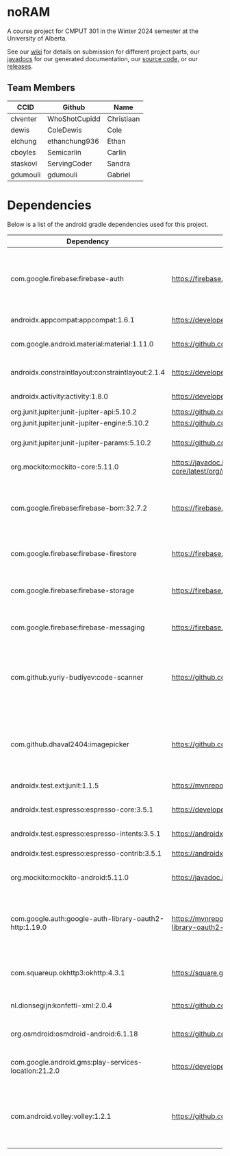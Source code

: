 # noRAM
A course project for CMPUT 301 in the Winter 2024 semester at the University of Alberta.

See our [wiki](https://github.com/CMPUT301W24T01/noRAM/wiki) for details on submission for different project parts,
our [javadocs](https://github.com/CMPUT301W24T01/noRAM/tree/master/doc/javadocs) for our generated documentation, our [source code](https://github.com/CMPUT301W24T01/noRAM/tree/master/code/noRAM), or our [releases](https://github.com/CMPUT301W24T01/noRAM/releases).

## Team Members

| CCID          | Github        | Name          |
| ------------- | ------------- | ------------- | 
| clventer      | WhoShotCupidd | Christiaan    | 
| dewis         | ColeDewis     | Cole          | 
| elchung       | ethanchung936 | Ethan         | 
| cboyles       | Semicarlin    | Carlin        | 
| staskovi      | ServingCoder  | Sandra        | 
| gdumouli      | gdumouli      | Gabriel       | 

# Dependencies
Below is a list of the android gradle dependencies used for this project.

| Dependency                                           | URL                                                                                | Use Case
| ---------------------------------------------------- | ---------------------------------------------------------------------------------- | ----------------------------------------------
com.google.firebase:firebase-auth                      | https://firebase.google.com/docs/auth                                              | For providing authentication services for users so they can be identified between app occurrences. 
androidx.appcompat:appcompat:1.6.1                     | https://developer.android.com/jetpack/androidx/releases/appcompat                  | Standard activity library. 
com.google.android.material:material:1.11.0            | https://github.com/material-components/material-components-android                 | Standard material UI elements. 
androidx.constraintlayout:constraintlayout:2.1.4       | https://developer.android.com/jetpack/androidx/releases/constraintlayout           | Standard constraint layout for xml. 
androidx.activity:activity:1.8.0                       | https://developer.android.com/jetpack/androidx/releases/activity                   | Standard android activity library.
org.junit.jupiter:junit-jupiter-api:5.10.2             | https://github.com/mannodermaus/android-junit5                                     | JUnit 5 API
org.junit.jupiter:junit-jupiter-engine:5.10.2          | https://github.com/mannodermaus/android-junit5                                     | JUnit 5 engine
org.junit.jupiter:junit-jupiter-params:5.10.2          | https://github.com/mannodermaus/android-junit5                                     | JUnit 5 Parameterized tests 
org.mockito:mockito-core:5.11.0                        | https://javadoc.io/doc/org.mockito/mockito-core/latest/org/mockito/Mockito.html    | Mocking objects for unit testing. 
com.google.firebase:firebase-bom:32.7.2                | https://firebase.google.com/support/release-notes/android                          | Firebase database connection that contains all the data including the photos and all users. 
com.google.firebase:firebase-firestore                 | https://firebase.google.com/docs/firestore/quickstart                              | Firebase firestore connection.  
com.google.firebase:firebase-storage                   | https://firebase.google.com/docs/storage                                           | Firebase storage connection that allows us to access the stored images. 
com.google.firebase:firebase-messaging                 | https://firebase.google.com/docs/cloud-messaging                                   | Firebase cloud messaging for notifications
com.github.yuriy-budiyev:code-scanner                  | https://github.com/yuriy-budiyev/code-scanner                                      | QR Code scanner that the user will use to join an event. Generates through XZing QR codes as well. 
com.github.dhaval2404:imagepicker                      | https://github.com/Dhaval2404/ImagePicker                                          | To upload photos from device to be used as a profile picture for the user and event photos for events. 
androidx.test.ext:junit:1.1.5                          | https://mvnrepository.com/artifact/org.junit                                       | Standard junit library. 
androidx.test.espresso:espresso-core:3.5.1             | https://developer.android.com/jetpack/androidx/releases/test                       | Standard espresso testing library. 
androidx.test.espresso:espresso-intents:3.5.1          | https://androidx.tech/artifacts/test.espresso/espresso-intents/                    | Espresso intent functions. 
androidx.test.espresso:espresso-contrib:3.5.1          | https://androidx.tech/artifacts/test.espresso/espresso-contrib/                    | Espresso contrib functions. 
org.mockito:mockito-android:5.11.0                     | https://javadoc.io/doc/org.mockito/mockito-android/latest/index.html               | Mockito android library for unit testing. 
com.google.auth:google-auth-library-oauth2-http:1.19.0 | https://mvnrepository.com/artifact/com.google.auth/google-auth-library-oauth2-http | Google authentication library for http authentication. Used as part of notification system.
com.squareup.okhttp3:okhttp:4.3.1                      | https://square.github.io/okhttp/                                                   | HTTP client used for requests with our notification system
nl.dionsegijn:konfetti-xml:2.0.4                       | https://github.com/DanielMartinus/Konfetti                                         | Library for fun confetti animations. 
org.osmdroid:osmdroid-android:6.1.18                   | https://github.com/osmdroid/osmdroid                                               | OpenStreetMaps' Android Maps Library
com.google.android.gms:play-services-location:21.2.0   | https://developers.google.com/android/guides/releases                              | Google Play Services Library for getting device locations
com.android.volley:volley:1.2.1                        | https://github.com/google/volley                                                   | Library for HTTP requests. Used to make requests to OpenStreetMaps' API Nominatum for Geocoding
